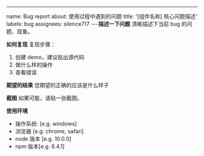 ---

name: Bug report
about: 使用过程中遇到的问题
title: '[组件名称] 核心问题描述'
labels: bug
assignees: silence717
---**描述一下问题**
清晰描述下当前 bug 的问题、现象。

**如何复现**
复现步骤：

1. 创建 demo，建议贴出源代码
2. 做什么样的操作
3. 查看错误

**期望的结果**
您期望的正确的应该是什么样子

**截图**
如果可能，请贴一张截图。

**使用环境**

-   操作系统: [e.g. windows]
-   浏览器 [e.g. chrome, safari]
-   node 版本 [e.g. 10.0.0]
-   npm 版本[e.g. 6.4.1]
